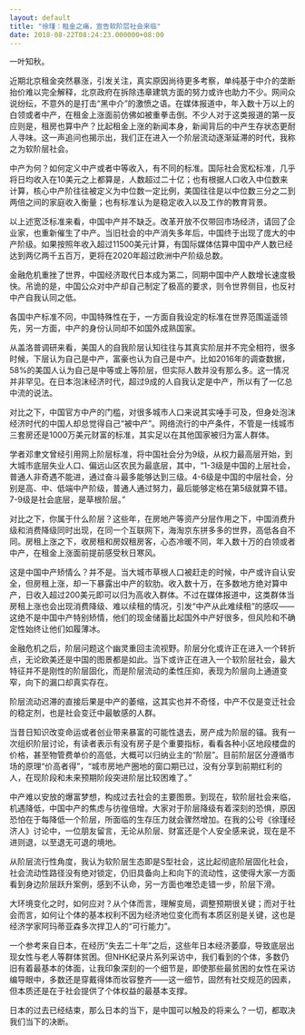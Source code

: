 ```yaml
---
layout: default
title: "徐瑾：租金之痛，宣告软阶层社会来临"
date: 2018-08-22T08:24:23.000000+08:00
---
```


一叶知秋。

近期北京租金突然暴涨，引发关注，真实原因尚待更多考察，单纯基于中介的垄断抬价难以完全解释，北京政府在拆除违章建筑方面的努力或许也助力不少。网间众说纷纭，不意外的是打击“黑中介”的激愤之语。在媒体报道中，年入数十万以上的白领或者中产，在租金上涨面前仿佛如被重拳击倒。不少人对于这类报道的第一反应则是，租房也算中产？比起租金上涨的新闻本身，新闻背后的中产生存状态更耐人寻味。这一声追问也揭示出，我们正在进入一个阶层流动逐渐延滞的时代，我称之为软阶层社会。

中产为何？如何定义中产或者中等收入，有不同的标准。国际社会宽松标准，几乎将日均收入在10美元之上都算是，人数超过二十亿；也有根据人口收入中位数来计算，核心中产阶往往被定义为中位数一定比例，美国往往是以中位数三分之二到两倍之间的家庭收入衡量；也有标准认为是稳定收入以及工作的教育背景。

以上述宽泛标准来看，中国中产并不缺乏。改革开放不仅带回市场经济，请回了企业家，也重新催生了中产。当旧社会的中产消失多年后，中国终于出现了庞大的中产阶级。如果按照年收入超过11500美元计算，有国际媒体估算中国中产人数已经达到两亿两千五百万，更将在2020年超过欧洲中产阶级总数。

金融危机重挫了世界，中国经济取代日本成为第二，同期中国中产人数增长速度极快。吊诡的是，中国公众对中产却自己制定了极高的要求，则令世界侧目，也反衬中产自我认同之低。

各国中产标准不同，中国特殊性在于，一方面自我设定的标准在世界范围遥遥领先，另一方面，中产的身份认同却不如国外成熟国家。

从盖洛普调研来看，美国人的自我阶层认知往往与其真实阶层并不完全相符，很多时候，下层认为自己是中产，富豪也认为自己是中产。比如2016年的调查数据，58%的美国人认为自己是中等或上等阶层，但实际人数并没有那么多。这一情况并非罕见。在日本泡沫经济时代，超过9成的人自我认定是中产，所以有了一亿总中流的说法。

对比之下，中国官方中产的门槛，对很多城市人口来说其实唾手可及，但身处泡沫经济时代的中国人却总觉得自己“被中产”。网络流行的中产条件，不管是一线城市三套房还是1000万美元财富的标准，其实足以在其他国家被归为富人群体。

学者邓聿文曾经引用网上阶层标准，将中国社会分为9级，从权力最高层开始，到大城市底层失业人口、偏远山区农民为最底层，其中，“1-3级是中国的上层社会，普通人非奇遇不能进，通过奋斗最多能够达到三级。4-6级是中国的中层社会，分别是高、中、低端中产阶级，普通人通过努力，最后能够定格在第5级就算不错。7-9级是社会底层，是草根阶层。”

对比之下，你属于什么阶层？这些年，在房地产等资产分层作用之下，中国消费升级和消费降级同时出现，在同一个互联网下，海淘京东拼多多的世界，高低各自不同。房租上涨之下，收房租和房奴租房客，心态冷暖不同，年入数十万的白领或者中产，在租金上涨面前提前感受秋日寒风。

这是中国中产矫情么？并不是。当大城市草根人口被赶走的时候，中产或许自认安全，但房租上涨，却一下暴露出中产的软肋。收入数十万，在多数地方绝对算中产，日收入超过200美元即可以归为高收入群体。不过在媒体报道中，这类群体当房租上涨也会出现消费降级、难以续租的情况，引发“中产从此难续租”的感叹——这绝不是中国中产特别矫情，他们的现金储蓄比起国外中产好很多，但风险和不确定性始终让他们如履薄冰。

金融危机之后，阶层问题这个幽灵重回主流视野。阶层分化或许正在进入一个转折点，无论欧美还是中国的图景都是如此。当下或许正在进入一个软阶层社会，最大特征并不是刚性的阶层固化，而是阶层流动的柔性压抑，表现为阶层向上通道变窄，向下的漏口却真实存在。

阶层流动迟滞的直接后果是中产的萎缩，这其实也并不奇怪，中产不仅是变迁社会的稳定剂，也是社会变迁中最敏感的人群。

当昔日知识改变命运或者创业带来暴富的可能性退去，房产成为阶层的锚。我有一次组织阶层讨论，有读者表示有没有房子是个重要指标，看看各种小区地段楼盘的价格，甚至物管费单价的高低，大概可以归纳业主的“阶层”。目前阶层区分遵循市场的原理“价高者得”，“城市房地产圈地的窗口期已过，没有分享到前期红利的人，在现阶段和未来预期阶段突进阶层比较困难了。”

中产难以安放的爆富梦想，构成过去社会的主要图景。到现在，软阶层社会来临，机遇降低，中国中产的焦虑与彷徨倍增。大家对于阶层降级有着深刻的恐惧，原因恐怕在于每降低一个阶层，所面临的生存压力就会骤然增加。在我的公号《徐瑾经济人》讨论中，一位朋友留言，无论从阶层、财富还是个人安全感来说，现在是不进则退，以至退无可退的境地。

从阶层流行性角度，我认为软阶层生态即是S型社会，这比起彻底阶层固化社会，社会流动性路径没有绝对锁定，仍旧具备向上和向下的流动性，这使得大家一方面看到身边阶层跃升案例，感到不认命，另一方面也唯恐走错一步，阶层下滑。

大环境变化之时，如何应对？从个体而言，理解变局，调整预期很关键；而对于社会而言，如何让个体的基本权利不因为经济地位变化而有本质区别是关键，这也是经济学家阿玛蒂亚森多次捍卫人的“可行能力”。

一个参考来自日本，在经历“失去二十年”之后，这些年日本经济萎靡，导致底层出现女性与老人等群体贫困。但NHK纪录片系列采访中，我们看到的个体，多数仍旧有着最基本的体面，让我印象深刻的一个细节是，即使那些最贫困的女性在采访编导眼中，多数还是穿戴得体而妆容整齐——这一细节，固然有社交规范的因素，但本质还是在于社会提供了个体权益的最基本支撑。

日本的过去已经结束，那么日本的当下，是中国可以触及的将来么？一切，都取决我们当下的决断。

